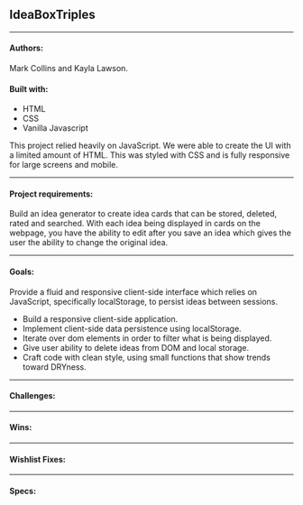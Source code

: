 ## IdeaBoxTriples
---


#### Authors:
Mark Collins and Kayla Lawson. 


#### Built with:
* HTML
* CSS 
* Vanilla Javascript

This project relied heavily on JavaScript. We were able to create the UI with a limited amount of HTML. This was styled with CSS  and is fully responsive for large screens and mobile. 

---

#### Project requirements:
Build an idea generator to create idea cards that can be stored, deleted, rated and searched. With each idea being displayed in cards on the webpage, you have the ability to edit after you save an idea which gives the user the ability to change the original idea. 

---


#### Goals:
Provide a fluid and responsive client-side interface which relies on JavaScript, specifically localStorage, to persist ideas between sessions.

* Build a responsive client-side application.
* Implement client-side data persistence using localStorage.
* Iterate over dom elements in order to filter what is being displayed.
* Give user ability to delete ideas from DOM and local storage.
* Craft code with clean style, using small functions that show trends toward DRYness.

---


#### Challenges:


---


#### Wins:


---


#### Wishlist Fixes:

---

#### Specs:


